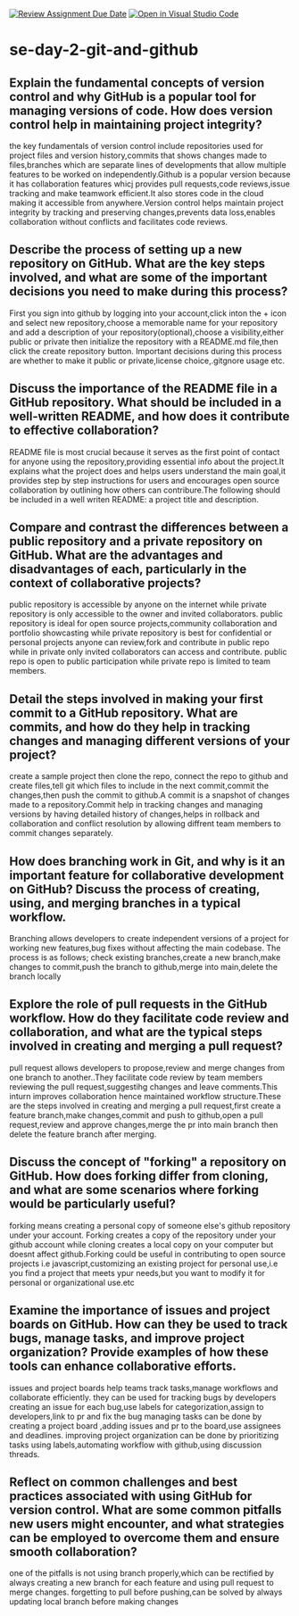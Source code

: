 [![Review Assignment Due Date](https://classroom.github.com/assets/deadline-readme-button-22041afd0340ce965d47ae6ef1cefeee28c7c493a6346c4f15d667ab976d596c.svg)](https://classroom.github.com/a/8wgCKhpZ)
[![Open in Visual Studio Code](https://classroom.github.com/assets/open-in-vscode-2e0aaae1b6195c2367325f4f02e2d04e9abb55f0b24a779b69b11b9e10269abc.svg)](https://classroom.github.com/online_ide?assignment_repo_id=18474315&assignment_repo_type=AssignmentRepo)
# se-day-2-git-and-github
## Explain the fundamental concepts of version control and why GitHub is a popular tool for managing versions of code. How does version control help in maintaining project integrity?
the key fundamentals of version control include repositories used for project files and version history,commits that shows changes made to files,branches which are separate lines of developments that allow multiple features to be worked on independently.Github is a popular version because it has collaboration features whicj provides pull requests,code reviews,issue tracking and make teamwork efficient.It also stores code in the cloud making it accessible from anywhere.Version control helps maintain project integrity by tracking and preserving changes,prevents data loss,enables collaboration without conflicts and facilitates code reviews.
## Describe the process of setting up a new repository on GitHub. What are the key steps involved, and what are some of the important decisions you need to make during this process?
First you sign into github by logging into your account,click inton the + icon and select new repository,choose a memorable name for your repository and add a description of your repository(optional),choose a visibility,either public or private then initialize the repository with a README.md file,then click the create repository button. Important decisions during this process are whether to make it public or private,license choice,.gitgnore usage etc.
## Discuss the importance of the README file in a GitHub repository. What should be included in a well-written README, and how does it contribute to effective collaboration?
README file is most crucial because it serves as the first point of contact for anyone using the repository,providing essential info about the project.It explains what the project does and helps users understand the main goal,it provides step by step instructions for users and encourages open source collaboration by outlining how others can contribure.The following should be included in a well writen README: a project title and description.
## Compare and contrast the differences between a public repository and a private repository on GitHub. What are the advantages and disadvantages of each, particularly in the context of collaborative projects?
public repository is accessible by anyone on the internet while private repository is only accessible to the owner and invited collaborators.
public repository is ideal for open source projects,community collaboration and portfolio showcasting while private repository is best for confidential or personal projects
anyone can review,fork and contribute in public repo while in private only invited collaborators can access and contribute.
public repo is open to public participation while private repo is limited to team members.
## Detail the steps involved in making your first commit to a GitHub repository. What are commits, and how do they help in tracking changes and managing different versions of your project?
create a sample project then clone the repo, connect the repo to github and create files,tell git which files to include in the next commit,commit the changes,then push the commit to github.A commit is a snapshot of changes made to a repository.Commit help in tracking changes and managing versions by having detailed history of changes,helps in rollback and collaboration and conflict resolution by allowing diffrent team members to commit changes separately.
## How does branching work in Git, and why is it an important feature for collaborative development on GitHub? Discuss the process of creating, using, and merging branches in a typical workflow.
Branching allows developers to create independent versions of a project for working new features,bug fixes without affecting the main codebase.
The process is as follows; check existing branches,create a new branch,make changes to commit,push the branch to github,merge into main,delete the branch locally
## Explore the role of pull requests in the GitHub workflow. How do they facilitate code review and collaboration, and what are the typical steps involved in creating and merging a pull request?
pull request allows developers to propose,review and merge changes from one branch to another..They facilitate code review by team members reviewing the pull request,suggestihg changes and leave comments.This inturn improves collaboration hence maintained workflow structure.These are the steps involved in creating and merging a pull request,first create a feature branch,make changes,commit and push to github,open a pull request,review and approve changes,merge the pr into main branch then delete the feature branch after merging.
## Discuss the concept of "forking" a repository on GitHub. How does forking differ from cloning, and what are some scenarios where forking would be particularly useful?
forking means creating a personal copy of someone else's github repository under your account. Forking creates a copy of the repository under your github account while cloning creates a local copy on your computer but doesnt affect github.Forking could be useful in contributing to open source projects i.e javascript,customizing an existing project for personal use,i.e you find a project that meets ypur needs,but you want to modify it for personal or organizational use.etc
## Examine the importance of issues and project boards on GitHub. How can they be used to track bugs, manage tasks, and improve project organization? Provide examples of how these tools can enhance collaborative efforts.
issues and project boards help teams track tasks,manage workflows and collaborate efficiently.
they can be used for tracking bugs by developers creating an issue for each bug,use labels for categorization,assign to developers,link to pr and fix the bug
managing tasks can be done by creating a project board ,adding issues and pr to the board,use assignees and deadlines.
improving project organization can be done by prioritizing tasks using labels,automating workflow with github,using discussion threads.
## Reflect on common challenges and best practices associated with using GitHub for version control. What are some common pitfalls new users might encounter, and what strategies can be employed to overcome them and ensure smooth collaboration?
one of the pitfalls is not using branch properly,which can be rectified by always creating a new branch for each feature and using pull request to merge changes.
forgetting to pull before pushing,can be solved by always updating local branch before making changes


